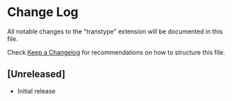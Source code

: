 # Change Log

All notable changes to the "transtype" extension will be documented in this file.

Check [Keep a Changelog](http://keepachangelog.com/) for recommendations on how to structure this file.

## [Unreleased]

- Initial release